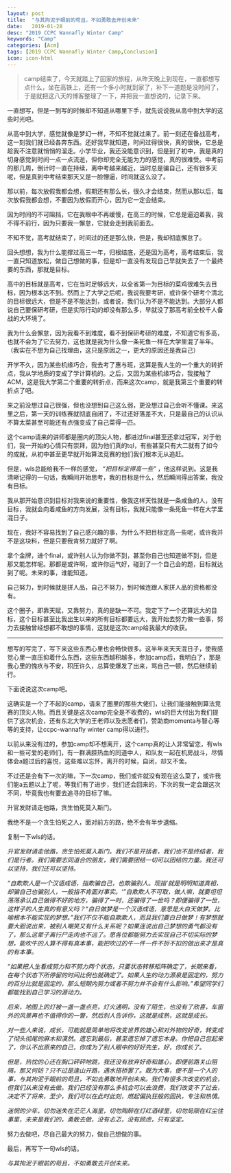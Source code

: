 ```yaml
---
layout: post
title:  "与其拘泥于眼前的苟且，不如勇敢去开创未来"
date:   2019-01-28
desc: "2019 CCPC Wannafly Winter Camp"
keywords: "Camp"
categories: [Acm]
tags: [2019 CCPC Wannafly Winter Camp,Conclusion]
icon: icon-html
---
```


>camp结束了，今天就踏上了回家的旅程，从昨天晚上到现在，一直都想写点什么，坐在高铁上，还有一个多小时就到家了，补下一道题是没时间了，于是就把这八天的博客整理了一下，并把我一直想说的，记录下来。


一直想写，但是一到写的时候却不知道从哪里下手，就先说说我从高中到大学的这些时光吧。

从高中到大学，感觉就像是梦幻一样，不知不觉就过来了。前一刻还在备战高考，这一刻我们就已经各奔东西。还好我早就知道，时间过得很快，真的很快，它总是趁我不注意就悄悄的溜走。小学毕业，我还没能意识到，但是到了初中，我是真的切身感觉到时间一点一点流逝，但你却完全无能为力的感觉，真的很难受。中考前的那几周，倒计时一直在持续，离中考越来越近，当时总是骗自己，还有很多天呢，但是真到中考结束那天又是一脸懵逼，时间就这么没了。

那以前，每次放假我都会想，假期还有那么长，很久才会结束，然而从那以后，每次放假我都会想，不要因为放假而开心，因为它一定会结束。

因为时间的不可阻挡，它在我眼中不再缓慢，在高三的时候，它总是逼迫着我，我不得不前行，因为只要我一懈怠，它就会走到我前面去。

不知不觉，高考就结束了，时间过的还是那么快，但是，我却彻底懈怠了。

回头想想，我为什么能撑过高三一年，归根结底，还是因为高考，高考结束后，我一直只知道放松，做自己想做的事，但是却一直没有发现自己早就失去了一个最终要的东西，那就是目标。

高中的目标就是高考，它在当时足够远大，以全省第一为目标的菜鸡很难失去目标，因为根本达不到。然而上了大学之后呢，我说我要考研，或许保个研考个清北的目标很远大，但是不是不能达到，或者说，我们认为不是不能达到。大部分人都说自己要保研考研，但是实际行动的却没有那么多，早就没了那高考前全校千人备战的大环境了。

我为什么会懈怠，因为我看不到难度，看不到保研考研的难度，不知道它有多高，也就不会为了它去努力，这也就是我为什么像一条死鱼一样在大学里混了半年。（我实在不想为自己找理由，这只是原因之一，更大的原因还是我自己）

开学不久，因为某些机缘巧合，我去考了惠与班，这算是我人生的一个重大的转折点，我从学地质的变成了学计算机的。之后，又因为某些机缘巧合，我接触了ACM，这是我大学第二个重要的转折点，而来这次camp，就是我第三个重要的转折点了吧。

来之前没想过自己很强，但也没想到自己这么弱，更没想过自己会听不懂课。来这里之后，第一天的训练赛就彻底自闭了，不过还好落差不大，只是最自己的认识从不算太菜甚至可能还有点强变成了自己菜得一匹。

这个camp请来的讲师都是圈内的顶尖人物，都进过final甚至还拿过冠军，对于他们，我一开始的心情只有崇拜，因为他们真的tql，有些甚至只有大二就有了如今的成就，从初中甚至更早就开始算法竞赛的他们我们根本无从追赶。

但是，wls总能给我不一样的感觉， *“把目标定得高一些”* ，他这样说到。这是我清晰记得的一句话，我瞬间开始思考，我的目标是什么，然后瞬间得出答案，我没有目标。

我从那开始意识到目标对我来说的重要性，像我这样天性就是一条咸鱼的人，没有目标，我就会向着咸鱼的方向发展，没有目标，我就只能像一条死鱼一样在大学里混日子。

现在，我好不容易找到了自己感兴趣的事，为什么不把目标定高一些呢，或许我并不是这块料，但是只要我肯努力就好了啊。

拿个金牌，进个final，或许别人认为你做不到，甚至你自己也知道做不到，但是那又能怎样呢。那都是或许啊，或许你运气好，碰到了一个自己会的题，目标就达到了呢。未来的事，谁能知道。

自己努力，到时候就是拼人品，自己不努力，到时候连跟人家拼人品的资格都没有。

这个圈子，即靠天赋，又靠努力，真的是缺一不可。我定下了一个还算远大的目标，这个目标甚至比我出生以来的所有目标都要远大，我开始去努力做一些事，努力去接触曾经想都不敢想的事情，这就是这次camp给我最大的收获。

_____

想写的写完了，写下来这些东西心里也会畅快很多。这半年来天天混日子，使我感觉心里一直压抑着什么东西，这些东西越积越多，参加camp后，我明白了，那是我心里的愧疚与不安，积压许久，总算使爆发了出来，骂自己一顿，然后继续前行。

下面说说这次camp吧。

这确实是一个了不起的camp，请来了圈里的那些大佬们，让我们能接触到算法竞赛的顶尖人物。而且关键是这次camp完全是不收费的，wls的巨大付出为我们提供了这次机会，还有东北大学的王老师以及志愿者们，赞助商momenta与智心等等的支持，让ccpc-wannafly winter camp得以进行。

以前从来没有过的，参加camp却不想离开，这个camp真的让人非常留恋，有wls和一些可爱的老师们，有一群满腔热血的同道中人，和队友一起在机房战斗，尽情体会a题过后的喜悦，这些难以忘怀，离开的时候，自闭，却又不舍。

不过还是会有下一次的嘛，下一次camp，我们或许就没有现在这么菜了，或许我们能a五题以上了呢，等我们有了进步，我们还会回来的，下次的我一定会跟这次不同，毕竟我也有要去追寻的目标了嘛。

升官发财请走他路，贪生怕死莫入斯门。

我绝不是一个贪生怕死之人，面对前方的路，绝不会有半步退缩。

复制一下wls的话。

*升官发财请走他路，贪生怕死莫入斯门。我们不是开括者，我们也不是终结者，我们是行者。我们需要志同道合的朋友，我们需要团结一切可以团结的力量。我还可以坚持，我们还可以坚持。*

*“自欺欺人是一个汉语成语，指欺骗自己，也欺骗别人。现指’就是明明知道真相，却骗自己也骗别人，一般指不肯面对事实。‘”自欺欺人不可取，做人嘛，就要坦坦荡荡承认自己做得不好的地方，骗得了一时，还骗得了一世吗？即便骗得了一世，这样子的人生真的有意义吗？“白日做梦是一个汉语成语，意思是大白天做梦。比喻根本不能实现的梦想。”我们不仅不能自欺欺人，而且我们要白日做梦！有梦想就要大胆说出来，被别人嘲笑又有什么关系呢？如果连说出自己梦想的勇气都没有了，那么这辈子离行尸走肉也不远了。愿各位都能努力去实现自己不切实际的梦想，能吹牛的人算不得有真本事，能把吹过的牛一件一件不折不扣的做出来才是真的有本事。*

*“如果把人生看成努力和不努力两个状态，只要状态转移矩阵确定了，长期来看，在每个状态下所停留的时间比例也就确定了。如果人生的动力源泉是固定的，努力的百分比就是固定的，那么短期内努力或者不努力并不会有什么影响。”希望同学们都能找到自己学习的源动力。*

*后来，地图上的灯被一盏一盏点亮，灯火通明，没有了陌生，也没有了欣喜，车窗外的风景再也不值得你的一瞥，然后别人告诉你，这就是成熟，这就是成长。*

*对一些人来说，成长，可能就是简单地将改变世界的雄心和对外物的好奇，转变成了彻头彻尾的麻木和漠然。遗忘到最后，甚至遗忘掉了遗忘本身。你把自己包起来了，你认不出原来的自己，你成为了别人眼中的好好先生，好，你成长了。*

*但是，热忱的心还在胸口砰砰地跳，我还没有放弃好奇和雄心，即便前路关山阻隔，那又何妨？只不过是逢山开路，遇水搭桥罢了。既为大事，便不是一个人的事，与其拘泥于眼前的苟且，不如去勇敢地开创未来。我们有很多次改变的机会，但我们从来没有去做。我们已经没有那么多机会可以去浪费，我们改变不了过去，决定不了将来，至少，我们可以在此时此刻，燃起偏执狂般的固执，专注和热情。*

*迷惘的少年，切勿迷失在茫茫人海里，切勿陶醉在灯红酒绿里，切勿局限在红尘往事里，未来是我们的，勇敢去做，没有忐忑，没有顾虑，只有坚定。*

努力去做吧，尽自己最大的努力，做自己想做的事。

最后，再写下一句wls的话。

*与其拘泥于眼前的苟且，不如勇敢去开创未来。*